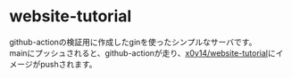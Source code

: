# website-tutorial
github-actionの検証用に作成したginを使ったシンプルなサーバです。  
mainにプッシュされると、github-actionが走り、[x0y14/website-tutorial](https://hub.docker.com/r/x0y14/website-tutorial)にイメージがpushされます。　